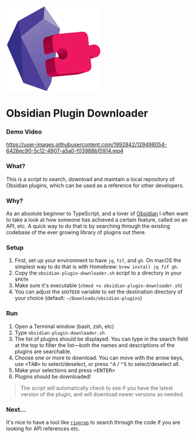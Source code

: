 ![icon](icon.png)

# Obsidian Plugin Downloader

### Demo Video

https://user-images.githubusercontent.com/1992842/129498054-6426ec90-5c12-4907-a5a0-f03988b15914.mp4

### What?

This is a script to search, download and maintain a local repository of Obsidian plugins, which can be used as a reference for other developers.

### Why?

As an absolute beginner to TypeScript, and a lover of [Obsidian](https://obsidian.md/) I often want to take a look at how someone has achieved a certain feature, called on an API, etc. A quick way to do that is by searching through the existing codebase of the ever growing library of plugins out there.

### Setup

1. First, set up your environment to have `jq`, `fzf`, and `gh`. On macOS the simplest way to do that is with Homebrew: `brew install jq fzf gh`.
2. Copy the `obsidian-plugin-downloader.sh` script to a directory in your `$PATH`
3. Make sure it's executable (`chmod +x obsidian-plugin-downloader.sh`)
4. You can adjust the `$OUTDIR` variable to set the destination directory of your choice (default: `~/Downloads/obsidian-plugins`)

### Run

1. Open a Terminal window (bash, zsh, etc)
2. Type `obsidian-plugin-downloader.sh`
3. The list of plugins should be displayed. You can type in the search field at the top to filter the list—both the names and descriptions of the plugins are searchable.
4. Choose one or more to download. You can move with the arrow keys, use <kbd>&lt;TAB&gt;</kbd> to select/deselect, or press <kbd>⌃A</kbd> / <kbd>⌃S</kbd> to select/deselect all.
5. Make your selections and press <kbd>&lt;ENTER&gt;</kbd>
6. Plugins should be downloaded!

> The script will automatically check to see if you have the latest version of the plugin, and will download newer versions as needed.

### Next...

It's nice to have a tool like [`ripgrep`](https://github.com/BurntSushi/ripgrep) to search through the code if you are looking for API references etc.

